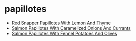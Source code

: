 # papillotes

 * [Red Snapper Papillotes With Lemon And Thyme](index/r/red-snapper-papillotes-with-lemon-and-thyme-14293.json)
 * [Salmon Papillotes With Caramelized Onions And Currants](index/s/salmon-papillotes-with-caramelized-onions-and-currants-100631.json)
 * [Salmon Papillotes With Fennel Potatoes And Olives](index/s/salmon-papillotes-with-fennel-potatoes-and-olives-104017.json)
